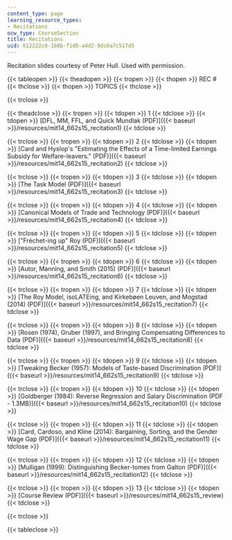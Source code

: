 ```yaml
---
content_type: page
learning_resource_types:
- Recitations
ocw_type: CourseSection
title: Recitations
uid: 612222c0-168b-f1d0-a4d2-9dc6a7c517d5
---
```


Recitation slides courtesy of Peter Hull. Used with permission.

{{< tableopen >}}
{{< theadopen >}}
{{< tropen >}}
{{< thopen >}}
REC #
{{< thclose >}}
{{< thopen >}}
TOPICS
{{< thclose >}}

{{< trclose >}}

{{< theadclose >}}
{{< tropen >}}
{{< tdopen >}}
1
{{< tdclose >}}
{{< tdopen >}}
[DFL, MM, FFL, and Quick Mundlak (PDF)]({{< baseurl >}}/resources/mit14_662s15_recitation1)
{{< tdclose >}}

{{< trclose >}}
{{< tropen >}}
{{< tdopen >}}
2
{{< tdclose >}}
{{< tdopen >}}
[Card and Hyslop's "Estimating the Effects of a Time-limited Earnings Subsidy for Welfare-leavers." (PDF)]({{< baseurl >}}/resources/mit14_662s15_recitation2)
{{< tdclose >}}

{{< trclose >}}
{{< tropen >}}
{{< tdopen >}}
3
{{< tdclose >}}
{{< tdopen >}}
[The Task Model (PDF)]({{< baseurl >}}/resources/mit14_662s15_recitation3)
{{< tdclose >}}

{{< trclose >}}
{{< tropen >}}
{{< tdopen >}}
4
{{< tdclose >}}
{{< tdopen >}}
[Canonical Models of Trade and Technology (PDF)]({{< baseurl >}}/resources/mit14_662s15_recitation4)
{{< tdclose >}}

{{< trclose >}}
{{< tropen >}}
{{< tdopen >}}
5
{{< tdclose >}}
{{< tdopen >}}
["Fréchet-ing up" Roy (PDF)]({{< baseurl >}}/resources/mit14_662s15_recitation5)
{{< tdclose >}}

{{< trclose >}}
{{< tropen >}}
{{< tdopen >}}
6
{{< tdclose >}}
{{< tdopen >}}
[Autor, Manning, and Smith (2015) (PDF)]({{< baseurl >}}/resources/mit14_662s15_recitation6)
{{< tdclose >}}

{{< trclose >}}
{{< tropen >}}
{{< tdopen >}}
7
{{< tdclose >}}
{{< tdopen >}}
[The Roy Model, isoLATEing, and Kirkebøen Leuven, and Mogstad (2014) (PDF)]({{< baseurl >}}/resources/mit14_662s15_recitation7)
{{< tdclose >}}

{{< trclose >}}
{{< tropen >}}
{{< tdopen >}}
8
{{< tdclose >}}
{{< tdopen >}}
[Rosen (1974), Gruber (1997), and Bringing Compensating Differences to Data (PDF)]({{< baseurl >}}/resources/mit14_662s15_recitation8)
{{< tdclose >}}

{{< trclose >}}
{{< tropen >}}
{{< tdopen >}}
9
{{< tdclose >}}
{{< tdopen >}}
[Tweaking Becker (1957): Models of Taste-based Discrimination (PDF)]({{< baseurl >}}/resources/mit14_662s15_recitation9)
{{< tdclose >}}

{{< trclose >}}
{{< tropen >}}
{{< tdopen >}}
10
{{< tdclose >}}
{{< tdopen >}}
[Goldberger (1984): Reverse Regression and Salary Discrimination (PDF - 1.3MB)]({{< baseurl >}}/resources/mit14_662s15_recitation10)
{{< tdclose >}}

{{< trclose >}}
{{< tropen >}}
{{< tdopen >}}
11
{{< tdclose >}}
{{< tdopen >}}
[Card, Cardoso, and Kline (2014): Bargaining, Sorting, and the Gender Wage Gap (PDF)]({{< baseurl >}}/resources/mit14_662s15_recitation11)
{{< tdclose >}}

{{< trclose >}}
{{< tropen >}}
{{< tdopen >}}
12
{{< tdclose >}}
{{< tdopen >}}
[Mulligan (1999): Distinguishing Becker-tomes from Galton (PDF)]({{< baseurl >}}/resources/mit14_662s15_recitation12)
{{< tdclose >}}

{{< trclose >}}
{{< tropen >}}
{{< tdopen >}}
13
{{< tdclose >}}
{{< tdopen >}}
[Course Review (PDF)]({{< baseurl >}}/resources/mit14_662s15_review)
{{< tdclose >}}

{{< trclose >}}

{{< tableclose >}}